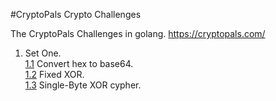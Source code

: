 #CryptoPals Crypto Challenges

The CryptoPals Challenges in golang.
https://cryptopals.com/

1. Set One.  
[1.1](https://cryptopals.com/sets/1/challenges/1) Convert hex to base64.    
[1.2](https://cryptopals.com/sets/1/challenges/2) Fixed XOR.  
[1.3](https://cryptopals.com/sets/1/challenges/3)
Single-Byte XOR cypher.
